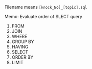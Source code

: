 Filename means `[knock_No]_[topic].sql`

Memo: Evaluate order of SLECT query
1. FROM
2. JOIN
3. WHERE
4. GROUP BY
5. HAVING
6. SELECT
7. ORDER BY
8. LIMIT

